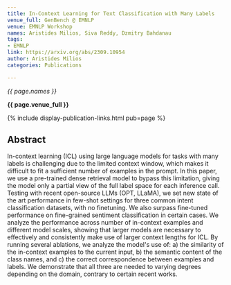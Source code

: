 ```yaml
---
title: In-Context Learning for Text Classification with Many Labels
venue_full: GenBench @ EMNLP
venue: EMNLP Workshop
names: Aristides Milios, Siva Reddy, Dzmitry Bahdanau
tags:
- EMNLP
link: https://arxiv.org/abs/2309.10954
author: Aristides Milios
categories: Publications

---
```


*{{ page.names }}*

**{{ page.venue_full }}**

{% include display-publication-links.html pub=page %}

## Abstract

In-context learning (ICL) using large language models for tasks with many labels is challenging due to the limited context window, which makes it difficult to fit a sufficient number of examples in the prompt. In this paper, we use a pre-trained dense retrieval model to bypass this limitation, giving the model only a partial view of the full label space for each inference call. Testing with recent open-source LLMs (OPT, LLaMA), we set new state of the art performance in few-shot settings for three common intent classification datasets, with no finetuning. We also surpass fine-tuned performance on fine-grained sentiment classification in certain cases. We analyze the performance across number of in-context examples and different model scales, showing that larger models are necessary to effectively and consistently make use of larger context lengths for ICL. By running several ablations, we analyze the model's use of: a) the similarity of the in-context examples to the current input, b) the semantic content of the class names, and c) the correct correspondence between examples and labels. We demonstrate that all three are needed to varying degrees depending on the domain, contrary to certain recent works.

